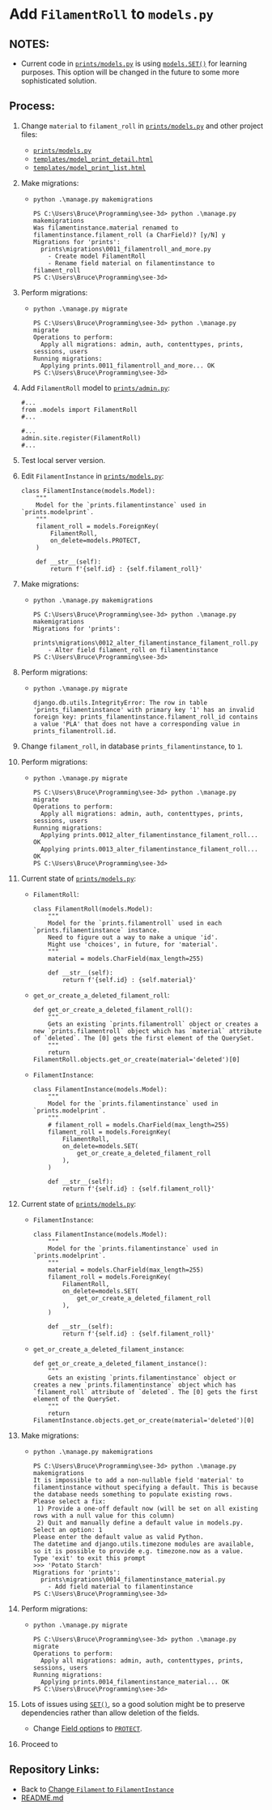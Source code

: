 # Add `FilamentRoll` to `models.py`

## NOTES:
* Current code in [`prints/models.py`](../prints/models.py) is using [`models.SET()`](https://docs.djangoproject.com/en/4.0/ref/models/fields/#django.db.models.SET) for learning purposes. This option will be changed in the future to some more sophisticated solution.

## Process:

1. Change `material` to `filament_roll` in [`prints/models.py`](../prints/models.py) and other project files:
    * [`prints/models.py`](../prints/models.py)
    * [`templates/model_print_detail.html`](../templates/model_print_detail.html)
    * [`templates/model_print_list.html`](../templates/model_print_list.html)

1. Make migrations:
    * `python .\manage.py makemigrations`
        ```
        PS C:\Users\Bruce\Programming\see-3d> python .\manage.py makemigrations
        Was filamentinstance.material renamed to filamentinstance.filament_roll (a CharField)? [y/N] y
        Migrations for 'prints':
          prints\migrations\0011_filamentroll_and_more.py
            - Create model FilamentRoll
            - Rename field material on filamentinstance to filament_roll
        PS C:\Users\Bruce\Programming\see-3d>
        ```

1. Perform migrations:
    * `python .\manage.py migrate`
        ```
        PS C:\Users\Bruce\Programming\see-3d> python .\manage.py migrate
        Operations to perform:
          Apply all migrations: admin, auth, contenttypes, prints, sessions, users
        Running migrations:
          Applying prints.0011_filamentroll_and_more... OK
        PS C:\Users\Bruce\Programming\see-3d>
        ```

1. Add `FilamentRoll` model to [`prints/admin.py`](../prints/admin.py):
    ```
    #...
    from .models import FilamentRoll
    #...

    #...
    admin.site.register(FilamentRoll)
    #...
    ```

1. Test local server version.

1. Edit `FilamentInstance` in [`prints/models.py`](../prints/models.py):
    ```
    class FilamentInstance(models.Model):
        """
        Model for the `prints.filamentinstance` used in `prints.modelprint`.
        """
        filament_roll = models.ForeignKey(
            FilamentRoll,
            on_delete=models.PROTECT,
        )

        def __str__(self):
            return f'{self.id} : {self.filament_roll}'
    ```

1. Make migrations:
    * `python .\manage.py makemigrations`
        ```
        PS C:\Users\Bruce\Programming\see-3d> python .\manage.py makemigrations
        Migrations for 'prints':
          prints\migrations\0012_alter_filamentinstance_filament_roll.py
            - Alter field filament_roll on filamentinstance
        PS C:\Users\Bruce\Programming\see-3d>
        ```

1. Perform migrations:
    * `python .\manage.py migrate`
        ```
        django.db.utils.IntegrityError: The row in table 'prints_filamentinstance' with primary key '1' has an invalid foreign key: prints_filamentinstance.filament_roll_id contains a value 'PLA' that does not have a corresponding value in prints_filamentroll.id.
        ```

1. Change `filament_roll`, in database `prints_filamentinstance`, to `1`.

1. Perform migrations:
    * `python .\manage.py migrate`
        ```
        PS C:\Users\Bruce\Programming\see-3d> python .\manage.py migrate
        Operations to perform:
          Apply all migrations: admin, auth, contenttypes, prints, sessions, users
        Running migrations:
          Applying prints.0012_alter_filamentinstance_filament_roll... OK
          Applying prints.0013_alter_filamentinstance_filament_roll... OK
        PS C:\Users\Bruce\Programming\see-3d>
        ```

1. Current state of [`prints/models.py`](../prints/models.py):
    * `FilamentRoll`:
        ```
        class FilamentRoll(models.Model):
            """
            Model for the `prints.filamentroll` used in each `prints.filamentinstance` instance.
            Need to figure out a way to make a unique 'id'.
            Might use 'choices', in future, for 'material'.
            """
            material = models.CharField(max_length=255)

            def __str__(self):
                return f'{self.id} : {self.material}'
        ```

    * `get_or_create_a_deleted_filament_roll`:
        ```
        def get_or_create_a_deleted_filament_roll():
            """
            Gets an existing `prints.filamentroll` object or creates a new `prints.filamentroll` object which has `material` attribute of `deleted`. The [0] gets the first element of the QuerySet.
            """
            return FilamentRoll.objects.get_or_create(material='deleted')[0]
        ```

    * `FilamentInstance`:
        ```
        class FilamentInstance(models.Model):
            """
            Model for the `prints.filamentinstance` used in `prints.modelprint`.
            """
            # filament_roll = models.CharField(max_length=255)
            filament_roll = models.ForeignKey(
                FilamentRoll,
                on_delete=models.SET(
                    get_or_create_a_deleted_filament_roll
                ),
            )

            def __str__(self):
                return f'{self.id} : {self.filament_roll}'
        ```

1. Current state of [`prints/models.py`](../prints/models.py):
    * `FilamentInstance`:
        ```
        class FilamentInstance(models.Model):
            """
            Model for the `prints.filamentinstance` used in `prints.modelprint`.
            """
            material = models.CharField(max_length=255)
            filament_roll = models.ForeignKey(
                FilamentRoll,
                on_delete=models.SET(
                    get_or_create_a_deleted_filament_roll
                ),
            )

            def __str__(self):
                return f'{self.id} : {self.filament_roll}'
        ```

    * `get_or_create_a_deleted_filament_instance`:
        ```
        def get_or_create_a_deleted_filament_instance():
            """
            Gets an existing `prints.filamentinstance` object or creates a new `prints.filamentinstance` object which has `filament_roll` attribute of `deleted`. The [0] gets the first element of the QuerySet.
            """
            return FilamentInstance.objects.get_or_create(material='deleted')[0]
        ```

1. Make migrations:
    * `python .\manage.py makemigrations`
        ```
        PS C:\Users\Bruce\Programming\see-3d> python .\manage.py makemigrations
        It is impossible to add a non-nullable field 'material' to filamentinstance without specifying a default. This is because the database needs something to populate existing rows.
        Please select a fix:
         1) Provide a one-off default now (will be set on all existing rows with a null value for this column)
         2) Quit and manually define a default value in models.py.
        Select an option: 1
        Please enter the default value as valid Python.
        The datetime and django.utils.timezone modules are available, so it is possible to provide e.g. timezone.now as a value.
        Type 'exit' to exit this prompt
        >>> 'Potato Starch'
        Migrations for 'prints':
          prints\migrations\0014_filamentinstance_material.py
            - Add field material to filamentinstance
        PS C:\Users\Bruce\Programming\see-3d>
        ```

1. Perform migrations:
    * `python .\manage.py migrate`
        ```
        PS C:\Users\Bruce\Programming\see-3d> python .\manage.py migrate
        Operations to perform:
          Apply all migrations: admin, auth, contenttypes, prints, sessions, users
        Running migrations:
          Applying prints.0014_filamentinstance_material... OK
        PS C:\Users\Bruce\Programming\see-3d>
        ```

1. Lots of issues using [`SET()`](https://docs.djangoproject.com/en/4.0/ref/models/fields/#django.db.models.SET), so a good solution might be to preserve dependencies rather than allow deletion of the fields.
    * Change [Field option](https://docs.djangoproject.com/en/4.0/ref/models/fields/#field-options)s to [`PROTECT`](https://docs.djangoproject.com/en/4.0/ref/models/fields/#django.db.models.PROTECT).



1. Proceed to 

## Repository Links:
* Back to [Change `Filament` to `FilamentInstance`](./13_change_filament_to_filament_instance.md)
* [README.md](../README.md)